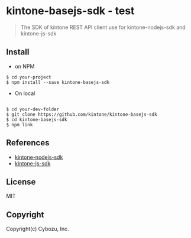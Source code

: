 # kintone-basejs-sdk - test

> The SDK of kintone REST API client use for kintone-nodejs-sdk and kintone-js-sdk

## Install

- on NPM

```bashshell
$ cd your-project
$ npm install --save kintone-basejs-sdk
```

- On local

```bashshell

$ cd your-dev-folder
$ git clone https://github.com/kintone/kintone-basejs-sdk
$ cd kintone-basejs-sdk
$ npm link
```

## References

- [kintone-nodejs-sdk](https://github.com/kintone/kintone-nodejs-sdk)
- [kintone-js-sdk](https://github.com/kintone/kintone-js-sdk)

## License

MIT

## Copyright

Copyright(c) Cybozu, Inc.
